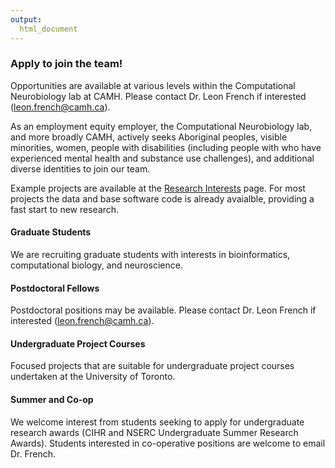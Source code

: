 ```yaml
---
output:
  html_document
---
```



### Apply to join the team!

Opportunities are available at various levels within the Computational Neurobiology lab at CAMH. Please contact Dr. Leon French if interested (leon.french@camh.ca).

As an employment equity employer, the Computational Neurobiology lab, and more broadly CAMH, actively seeks Aboriginal peoples, visible minorities, women, people with disabilities (including people with who have experienced mental health and substance use challenges), and additional diverse identities to join our team.

Example projects are available at the [Research Interests](./research.html) page. For most projects the data and base software code is already avaialble, providing a fast start to new research. 

#### Graduate Students

We are recruiting graduate students with interests in bioinformatics, computational biology, and neuroscience. 

#### Postdoctoral Fellows

Postdoctoral positions may be available. Please contact Dr. Leon French if interested (leon.french@camh.ca).

#### Undergraduate Project Courses

Focused projects that are suitable for undergraduate project courses undertaken at the University of Toronto. 

#### Summer and Co-op

We welcome interest from students seeking to apply for undergraduate research awards (CIHR and NSERC Undergraduate Summer Research Awards). Students interested in co-operative positions are welcome to email Dr. French.
